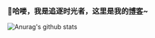 ### 👋哈喽，我是追逐时光者，这里是我的[博客](https://www.cnblogs.com/Can-daydayup/ "博客")~ 
![Anurag's github stats](https://github-readme-stats.vercel.app/api?username=YSGStudyHards&hide=["contribs","prs"])
